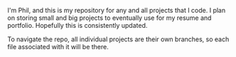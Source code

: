 I'm Phil, and this is my repository for any and all projects that I code.
I plan on storing small and big projects to eventually use for my resume and portfolio.
Hopefully this is consistently updated.

To navigate the repo, all individual projects are their own branches, so each file associated with it will be there. 
